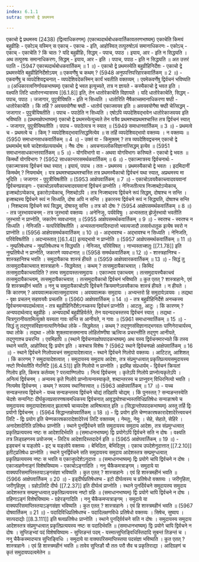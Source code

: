 ```yaml
---
index: 6.1.1
sutra: एकाचो द्वे प्रथमस्य

---
```

 एकाचो द्वे प्रथमस्य (2438) (द्वित्वाधिकरणम्) (एकाच्पदार्थबोधकवार्तिकावतरणभाष्यम्) एकाचेति किमयं बहुव्रीहिः  -  एकोऽच् यस्मिन् स एकाच्  -  एकाचः  -  इति, आहोस्वित् तत्पुरुषोऽयं समानाधिकरणः  -  एकोऽच्  -  एकाच्  -  एकाचेति ? किं चातः ? यदि बहुव्रीहिः, सिद्धम्  -  पपाच, पपाठ । इयाय, आर  -  इति न सिद्ध्यति । अथ तत्पुरुषः समानाधिकरणः, सिद्धम्  -  इयाय, आर  -  इति । पपाच, पपाठ  -  इति न सिद्ध्यति ॥ अत उत्तरं पठति  -  (5947 एकाच्पदार्थबोधकवार्तिकम् ॥ 1 ॥) - एकाचो द्वे प्रथमस्येति बहुव्रीहिनिर्देशः - एकाचो द्वे प्रथमस्येति बहुव्रीहिनिर्देशोऽयम् ॥ एकवर्णेषु च कथम् ? (5948 अनुपपत्तिपरिहारकवार्तिकम् ॥ 2 ॥) - एकवर्णेषु च व्यपदेशिवद्वचनात् - व्यपदेशिवदेकस्मिन् कार्यं भवतीति वक्तव्यम् । एवमेकवर्णेषु द्विर्वचनं भविष्यति ॥ (अधिकारत्वनिर्णायकभाष्यम्) एकाचो द्वे भवत इत्युच्यते, तत्र न ज्ञायते  -  कस्यैकाचो द्वे भवत इति । वक्ष्यति लिटि धातोरनभ्यासस्य [[6.1.8]] इति, तेन धातोरेकाचेति विज्ञायते । यदि धातोरेकाचेति, सिद्धम्  -  पपाच, पपाठ । जजागार, पुपुत्रीयिषति  -  इति न सिध्यति । धातोरिति नैषैकाच्समानाधिकरणा षष्ठी  -  धातोरेकाचेति । किं तर्हि ? अवयवयोगैषा षष्ठी  -  धातोर्य एकाजवयव इति ॥ अवयवयोगैषा षष्ठी चेत्सिद्धम्  -  जजागार  -  पुपुत्रीयिषतीति । पपाच  -  पपाठेति न सिध्यति । एषोऽपि व्यपदेशिवद्भावेन धातोरेकाजवयव इति भविष्यति ॥ (प्रथमाक्षेपभाष्यम्) एकाचो द्वे प्रथमस्येत्युच्यते तेन यत्रैव प्रथमश्चाप्रथमश्चास्ति तत्र द्विर्वचनं स्यात्  -  जजागार, पुपुत्रीयिष्यतीति । पपाच  -  पपाठेत्यत्र न स्यात् ॥ (5949 समाधानवार्तिकम् ॥ 3 ॥) - प्रथमत्वे च - प्रथमत्वे च । किम् ? व्यपदेशिवद्भावात्सिद्धमित्येव ॥ स तर्हि व्यपदेशिवद्भावो वक्तव्यः ।         न वक्तव्यः ॥ (5950 समाधानसाधकवार्तिकम् ॥ 4 ॥) - उक्तं वा - किमुक्तम् ? तत्र व्यपदेशिवद्वचनम् एकाचो द्वे प्रथमार्थम् षत्वे चादेशसंप्रत्ययार्थम् । नैषः दोषः । अवचनाल्लोकविज्ञानात्सिद्धम् इत्येव ॥ (5951 समाधानसाधकान्तरवार्तिकम् ॥ 5 ॥) - योगविभागो वा - अथवा योगविभागः करिष्यते  -  एकाचो द्वे भवतः ॥ किमर्थो योगविभागः ? (5952 साधकान्तरसमर्थकवार्तिकम् ॥ 6 ॥) - एकाज्मात्रस्य द्विर्वचनार्थः - एकाज्मात्रस्य द्विर्वचनं यथा स्यात् । इयायं, पपाच । ततः  -  प्रथमस्य । प्रथमस्यैकाचो द्वे भवतः । इदमिदानीं किमर्थम् ? नियमार्थम् । यत्र प्रथमश्चाप्रथमश्चास्ति तत्र प्रथमस्यैकाचो द्विर्वचनं यथा स्यात्, अप्रथमस्य मा भूदिति । जजागार  -  पुपुत्रीयिषतीति ॥ (5953 आक्षेपवार्तिकम् ॥ 7 ॥) - एकाचोऽवयवैकाच्त्वादवयवानां द्विर्वचनप्रसङ्गः - एकाचोऽवयवैकाच्त्वादवयवानां द्विर्वचनं प्राप्नोति । नेनिजतीत्यत्र निज्शब्दोऽप्येकाच्, इज्शब्दोऽप्येकाच्, इकारोऽप्येकाच्, निशब्दोऽपि । तत्र निज्शब्दस्य द्विर्वचने रूपं सिद्धम्, दोषाश्च न सन्ति । इज्शब्दस्य द्विर्वचने रूपं न सिध्यति, दोषा अपि न सन्ति । इकारस्य द्विर्वचने रूपं न सिद्ध्यति, दोषाश्च सन्ति । निशब्दस्य द्विर्वचने रूपं सिद्धम्, दोषास्तु सन्ति ॥         तत्र को दोषः ? (5954 आक्षेपसमर्थकवार्तिकम् ॥ 8 ॥) - तत्र जुस्भाववचनम् - तत्र जुस्भावो वक्तव्यः । अनेनिजुः, पर्यवेविषुः । अभ्यस्तात् झेर्जुस्भावो भवतीति जुस्भावो न प्राप्नोति, जकारेण व्यवधानात् ॥ (5955 आक्षेपसमर्थकवार्तिकम् ॥ 9 ॥) - स्वरश्च - स्वरश्च न सिध्यति । नेनिजति  -  यत्परिवेविषतीति । अभ्यस्तानामादिरुदात्तो भवत्यजादौ लसार्वधातुक इत्येष स्वरो न प्राप्नोति ॥ (5956 आक्षेपसमर्थकवार्तिकम् ॥ 10 ॥) - अद्भावश्च - अद्भावश्च न सिध्यति । नेनिजति, परिवेविषतीति । अदभ्यस्तात् [[6.1.4]] इत्यद्भावो न प्राप्नोति ॥ (5957 आक्षेपसमर्थकवार्तिकम् ॥ 11 ॥) - नुम्प्रतिषेधश्च - नुम्प्रतिषेधश्च न सिद्ध्यति । नेनिजत्, परिवेविषत् । नाभ्यस्ताच्शतुः [[7.1.78]] इति नुम्प्रतिषेधो न प्राप्नोति, जकारणे व्यवधानात् ॥ (5958 समर्थकवार्तिकम् ॥ 12 ॥) - शास्त्रहानिश्च - शास्त्रहानिश्च भवति । समुदायैकाचः शास्त्रं हीयते ॥ (5959 आक्षेपवारकवार्तिकम् ॥ 13 ॥) - सिद्धं तु तत्समुदायैकाच्त्वात् शास्त्राहानेः - सिद्धमेतत् । कथम् ? तत्समुदायैकाच्त्वात् । किमिदं तत्समुदायैकाच्त्वादिति ? तस्य समुदायस्तत्समुदायः । एकाज्भाव एकाच्त्वम् । तत्समुदायस्यैकाच्त्वं तत्समुदायैकाच्त्वम्, तत्समुदायैकाच्त्वात् । तत्समुदायैकाचो द्विर्वचनं भविष्यति ॥ कुत एतत् ? शास्त्राहानेः, एवं हि शास्त्रमहीनं भवति ॥ ननु च समुदायैकाचोऽपि द्विर्वचने क्रियमाणेऽवयवैकाचः शास्त्रं हीयते । न हीयते । किं कारणम् ? अवयवात्मकत्वात्समुदायस्य । अवयवात्मकः समुदायः । अभ्यन्तरो हि समुदायेऽवयवः । तद्यथा  -  वृक्षः प्रचलन् सहावयवैः प्रचलति ॥ (5960 आक्षेपवार्तिकम् ॥ 14 ॥) - तत्र बहुव्रीहिनिर्देशे अनच्कस्य द्विर्वचनमन्यपदार्थत्वात् - तत्र बहुव्रीहिनिर्देशेऽनच्कस्य द्विर्वचनं प्राप्नोति । आटतुः, आटुः । किं कारणम् ? अन्यपदार्थत्वाद् बहुव्रीहेः । अन्यपदार्थे बहुव्रीहिर्वर्तते, तेन यदन्यदचस्तस्य द्विर्वचनं स्यात् । तद्यथा  -  चित्रगुरानीयतामित्युक्ते यस्यता गावः सन्ति स आनीयते, न गावः ॥ (5961 समाधानवार्तिकम् ॥ 15 ॥) - सिद्धं तु तद्गुणसंविज्ञानात्पाणिनेर्यथा लोके - सिद्धमेतत् । कथम् ? तद्गुणसंविज्ञानाद्भगवतः पाणिनेराचार्यस्य, यथा लोके । तद्यथा  -  लोके शुक्लवाससमानाय लोहितोष्णीषा ऋत्विजः प्रचरन्तीति तद्गुण आनीयते, तद्गुणाश्च प्रचरन्ति । एवमिहापि ॥ (स्थाने द्विर्वचनपक्षोपपादकभाष्यम्) अथ यस्य द्विर्वचनमारभ्यते किं तस्य स्थाने भवति, आहोस्विद् द्विः प्रयोग इति । कश्चात्र विशेषः ? (5962 स्थाने द्विर्वचनपक्षे आक्षेपवार्तिकम् ॥ 16 ॥) - स्थाने द्विर्वचने णिलोपवचनं समुदायादेशत्वात् - स्थाने द्विर्वचने णिलोपो वक्तव्यः । आटिटत्, आशिशत् । किं कारणम् ? समुदायादेशत्वात् । समुदायस्य समुदाय आदेशः, तत्र संप्रमुग्धत्वात् प्रकृतिप्रत्ययसमुदायस्य नष्टो णिर्भवतीति णेरनिटि [[6.4.51]] इति णिलोपो न प्राप्नोति । इदमिह संप्रधार्यम्  -  द्विर्वचनं क्रियतां णिलोप इति, किमत्र कर्तव्यम् ? परत्वाण्णिलोपः । नित्यं द्विर्वचनम् । कृतेऽपि णिलोपे प्राप्नोत्यकृतेऽपि । अनित्यं द्विर्वचनम् । अन्यस्य कृते णिलोपे प्राप्नोत्यन्यस्याकृते, शब्दान्तरस्य च प्राप्नुवन् विधिरनित्यो भवति । नित्यमेव द्विर्वचनम् । कथम् ? रूपस्य स्थानिवत्त्वात् ॥ (5963 आक्षेपवार्तिकम् ॥ 17 ॥) - यच्च सन्यङन्तस्य द्विर्वचने - यच्च सन्यङन्तस्य द्विर्वचने चोद्यं तदिहापि चोद्यम् । किं पुनस्तत् ? सन्यङन्तस्येति चेदशेः सन्यनिटः दीर्घकुत्वप्रसारणषत्वमधिकस्य द्विर्वचनात् आवृद्ध्योश्चाभ्यस्तविधिप्रतिषेधः सन्यङाश्रये च समुदायस्य समुदायादेशत्वात् झलाश्रये चाव्यपदेश आमिश्रत्वात् इति ॥ (सिद्धान्तोपपादकभाष्यम्) अस्तु तर्हि द्विः प्रयोगो द्विर्वचनम् । (5964 सिद्धान्ताक्षेपवार्तिकम् ॥ 18 ॥) - द्विः प्रयोग इति चेण्णकारषकारादेशादेरेत्त्ववचनं लिटि - द्विः प्रयोग इति चेण्णकारषकारादेशादेरेत्त्वं लिटि वक्तव्यम् । नेमतुः, नेमुः । सेहे, सेहाते, सेहिरे । अनादेशादेरिति प्रतिषेधः प्राप्नोति । स्थाने पुनर्द्विर्वचने सति समुदायस्य समुदाय आदेशः, तत्र संप्रमुग्धत्वात् प्रकृतिप्रत्ययस्य नष्टः स आदेशादिर्भवति ॥ (समाधानभाष्यम्) द्विः प्रयोगेऽपि द्विर्वचने सति न दोषः । वक्ष्यति तत्र लिड्ग्रहणस्य प्रयोजनम्  -  लिटिय आदेशादिस्तदादेर्न इति ॥ (5965 आक्षेपवार्तिकम् ॥ 19 ॥) - इड्वचनं च यङ्लोपे - इट् च यङ्लोपे वक्तव्यः । बेभिदिता, बेभिदितुम् । एकाच उपदेशेनुदात्तात् [[7.2.10]] इतीट्प्रतिषेधः प्राप्नोति । स्थाने पुनर्द्विर्वचने सति समुदायस्य समुदाय आदेशस्तत्र सम्प्रमुग्धत्वात् प्रकृतिप्रत्ययस्य नष्टः स भवति य एकाजुपदेशेऽनुदात्तः ॥ (समाधानभाष्यम्) द्विः प्रयोगे चापि द्विर्वचने न दोषः । एकाज्ग्रहणेनाङ्गं विशेषयिष्यामः  -  एकाचोऽङ्गादिति । ननु चैकैकमत्राङ्गम् । समुदाये या वाक्यपरिसमाप्तिस्तयाऽङ्गसंज्ञा भविष्यति । कुत एतत् ? शास्त्राहानेः । एवं हि शास्त्रमहीनं भवति ॥ (5966 आक्षेपवार्तिकम् ॥ 20 ॥) - इड्दीर्घप्रतिषेधश्च - इटो दीर्घत्वस्य च प्रतिषेधो वक्तव्यः । जरीगृहिता, जरीगृहितुम् । ग्रहोऽलिटि दीर्घः [[7.2.37]] इति दीर्घत्वं प्राप्नोति । स्थाने पुनर्दिर्वचने समुदायस्य समुदाय आदेशस्तत्र सम्प्रमुग्धत्वात् प्रकृतिप्रत्ययस्य नष्टो ग्रहिः ॥ (समाधानभाष्यम्) द्विः प्रयोगे चापि द्विर्वचने न दोषः । ग्रहिणाऽङ्गं विशेषयिष्यामः  -  ग्रहेरङ्गादिति । ननु चैकैकमप्यत्राङ्गम् । समुदाये या वाक्यपरिसमाप्तिस्तयाऽङ्गसंज्ञा भविष्यति । कुत एतत् ? शास्त्राहानेः । एवं हि शास्त्रमहीनं भवति ॥ (5967 दोषवार्तिकम् ॥ 21 ॥) - पदादिविधिप्रतिषेधश्च - पदादिलक्षणविधेः प्रतिषेधो वक्तव्यः । सिषेच, सुष्वाप । सात्पदाद्योः [[8.3.111]] इति षत्वप्रतिषेधः प्राप्नोति । स्थाने पुनदि्र्वर्वचने सति न दोषः । समुदायस्य समुदाय आदेशस्तत्र संप्रमुग्धत्वात् प्रकृतिप्रत्ययस्य नष्टः स पदादिर्भवति ॥ (समाधानभाष्यम्) द्विः प्रयोगे चापि द्विर्वचने न दोषः । सुप्तिङ्भ्यां पदं विशेषयिष्यामः  -  सुप्तिङन्तं पदम्  -  यस्मात्सुप्तिङि्वधिस्तिदादि सुबन्तं तिङन्तं च । ननु चैकैकस्मादप्यत्र सुप्तिङि्वधिः । समुदाये या वाक्यपरिसमाप्तिस्तया पदसंज्ञा भविष्यति । कुत एतत् ? शास्त्राहानेः । एवं हि शास्त्रमहीनं भवति ॥ तावेव सुप्तिङौ यौ ततः परौ सैव च प्रकृतिराद्या । आदिग्रहणं च कृतं समुदायपदत्वमेतेन ॥ 